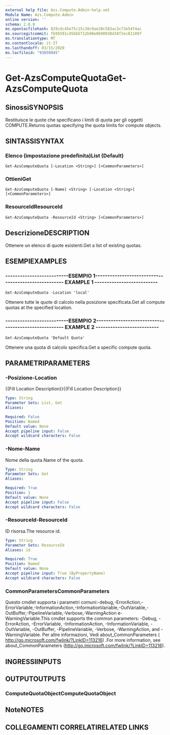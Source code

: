 ```yaml
---
external help file: Azs.Compute.Admin-help.xml
Module Name: Azs.Compute.Admin
online version: ''
schema: 2.0.0
ms.openlocfilehash: 819cdc45e75c15c38c9ae28c583ac3c73e54f4ac
ms.sourcegitcommit: fb95591c45bb5f12b98e0690938d18f2ec611897
ms.translationtype: MT
ms.contentlocale: it-IT
ms.lasthandoff: 03/15/2020
ms.locfileid: "93859945"
---
```

# <span data-ttu-id="d0513-101">Get-AzsComputeQuota</span><span class="sxs-lookup"><span data-stu-id="d0513-101">Get-AzsComputeQuota</span></span>

## <span data-ttu-id="d0513-102">Sinossi</span><span class="sxs-lookup"><span data-stu-id="d0513-102">SYNOPSIS</span></span>
<span data-ttu-id="d0513-103">Restituisce le quote che specificano i limiti di quota per gli oggetti COMPUTE.</span><span class="sxs-lookup"><span data-stu-id="d0513-103">Returns quotas specifying the quota limits for compute objects.</span></span>

## <span data-ttu-id="d0513-104">SINTASSI</span><span class="sxs-lookup"><span data-stu-id="d0513-104">SYNTAX</span></span>

### <span data-ttu-id="d0513-105">Elenco (impostazione predefinita)</span><span class="sxs-lookup"><span data-stu-id="d0513-105">List (Default)</span></span>
```
Get-AzsComputeQuota [-Location <String>] [<CommonParameters>]
```

### <span data-ttu-id="d0513-106">Ottieni</span><span class="sxs-lookup"><span data-stu-id="d0513-106">Get</span></span>
```
Get-AzsComputeQuota [-Name] <String> [-Location <String>] [<CommonParameters>]
```

### <span data-ttu-id="d0513-107">ResourceId</span><span class="sxs-lookup"><span data-stu-id="d0513-107">ResourceId</span></span>
```
Get-AzsComputeQuota -ResourceId <String> [<CommonParameters>]
```

## <span data-ttu-id="d0513-108">Descrizione</span><span class="sxs-lookup"><span data-stu-id="d0513-108">DESCRIPTION</span></span>
<span data-ttu-id="d0513-109">Ottenere un elenco di quote esistenti.</span><span class="sxs-lookup"><span data-stu-id="d0513-109">Get a list of existing quotas.</span></span>

## <span data-ttu-id="d0513-110">ESEMPI</span><span class="sxs-lookup"><span data-stu-id="d0513-110">EXAMPLES</span></span>

### <span data-ttu-id="d0513-111">--------------------------ESEMPIO 1--------------------------</span><span class="sxs-lookup"><span data-stu-id="d0513-111">-------------------------- EXAMPLE 1 --------------------------</span></span>
```
Get-AzsComputeQuota -Location 'local'
```

<span data-ttu-id="d0513-112">Ottenere tutte le quote di calcolo nella posizione specificata.</span><span class="sxs-lookup"><span data-stu-id="d0513-112">Get all compute quotas at the specified location.</span></span>

### <span data-ttu-id="d0513-113">--------------------------ESEMPIO 2--------------------------</span><span class="sxs-lookup"><span data-stu-id="d0513-113">-------------------------- EXAMPLE 2 --------------------------</span></span>
```
Get-AzsComputeQuota 'Default Quota'
```

<span data-ttu-id="d0513-114">Ottenere una quota di calcolo specifica.</span><span class="sxs-lookup"><span data-stu-id="d0513-114">Get a specific compute quota.</span></span>

## <span data-ttu-id="d0513-115">PARAMETRI</span><span class="sxs-lookup"><span data-stu-id="d0513-115">PARAMETERS</span></span>

### <span data-ttu-id="d0513-116">-Posizione</span><span class="sxs-lookup"><span data-stu-id="d0513-116">-Location</span></span>
<span data-ttu-id="d0513-117">{{Fill Location Description}}</span><span class="sxs-lookup"><span data-stu-id="d0513-117">{{Fill Location Description}}</span></span>

```yaml
Type: String
Parameter Sets: List, Get
Aliases: 

Required: False
Position: Named
Default value: None
Accept pipeline input: False
Accept wildcard characters: False
```

### <span data-ttu-id="d0513-118">-Nome</span><span class="sxs-lookup"><span data-stu-id="d0513-118">-Name</span></span>
<span data-ttu-id="d0513-119">Nome della quota.</span><span class="sxs-lookup"><span data-stu-id="d0513-119">Name of the quota.</span></span>

```yaml
Type: String
Parameter Sets: Get
Aliases: 

Required: True
Position: 1
Default value: None
Accept pipeline input: False
Accept wildcard characters: False
```

### <span data-ttu-id="d0513-120">-ResourceId</span><span class="sxs-lookup"><span data-stu-id="d0513-120">-ResourceId</span></span>
<span data-ttu-id="d0513-121">ID risorsa.</span><span class="sxs-lookup"><span data-stu-id="d0513-121">The resource id.</span></span>

```yaml
Type: String
Parameter Sets: ResourceId
Aliases: id

Required: True
Position: Named
Default value: None
Accept pipeline input: True (ByPropertyName)
Accept wildcard characters: False
```

### <span data-ttu-id="d0513-122">CommonParameters</span><span class="sxs-lookup"><span data-stu-id="d0513-122">CommonParameters</span></span>
<span data-ttu-id="d0513-123">Questo cmdlet supporta i parametri comuni:-debug,-ErrorAction,-ErrorVariable,-InformationAction,-InformationVariable,-OutVariable,-OutBuffer,-PipelineVariable,-Verbose,-WarningAction e-WarningVariable.</span><span class="sxs-lookup"><span data-stu-id="d0513-123">This cmdlet supports the common parameters: -Debug, -ErrorAction, -ErrorVariable, -InformationAction, -InformationVariable, -OutVariable, -OutBuffer, -PipelineVariable, -Verbose, -WarningAction, and -WarningVariable.</span></span> <span data-ttu-id="d0513-124">Per altre informazioni, Vedi about_CommonParameters ( http://go.microsoft.com/fwlink/?LinkID=113216) .</span><span class="sxs-lookup"><span data-stu-id="d0513-124">For more information, see about_CommonParameters (http://go.microsoft.com/fwlink/?LinkID=113216).</span></span>

## <span data-ttu-id="d0513-125">INGRESSI</span><span class="sxs-lookup"><span data-stu-id="d0513-125">INPUTS</span></span>

## <span data-ttu-id="d0513-126">OUTPUT</span><span class="sxs-lookup"><span data-stu-id="d0513-126">OUTPUTS</span></span>

### <span data-ttu-id="d0513-127">ComputeQuotaObject</span><span class="sxs-lookup"><span data-stu-id="d0513-127">ComputeQuotaObject</span></span>

## <span data-ttu-id="d0513-128">Note</span><span class="sxs-lookup"><span data-stu-id="d0513-128">NOTES</span></span>

## <span data-ttu-id="d0513-129">COLLEGAMENTI CORRELATI</span><span class="sxs-lookup"><span data-stu-id="d0513-129">RELATED LINKS</span></span>


